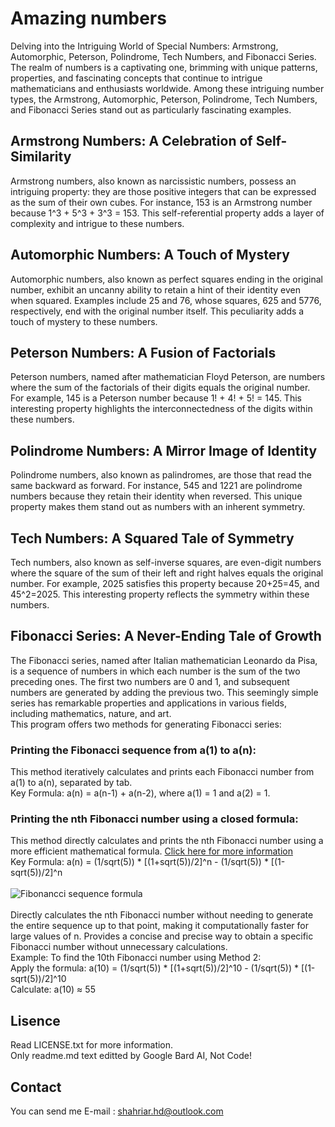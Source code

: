 # Amazing numbers
Delving into the Intriguing World of Special Numbers: Armstrong, Automorphic, Peterson, Polindrome, Tech Numbers, and Fibonacci Series.
<br />The realm of numbers is a captivating one, brimming with unique patterns, properties, and fascinating concepts that continue to intrigue mathematicians and enthusiasts worldwide. Among these intriguing number types, the Armstrong, Automorphic, Peterson, Polindrome, Tech Numbers, and Fibonacci Series stand out as particularly fascinating examples.
## Armstrong Numbers: A Celebration of Self-Similarity
Armstrong numbers, also known as narcissistic numbers, possess an intriguing property: they are those positive integers that can be expressed as the sum of their own cubes. For instance, 153 is an Armstrong number because 1^3 + 5^3 + 3^3 = 153. This self-referential property adds a layer of complexity and intrigue to these numbers.
## Automorphic Numbers: A Touch of Mystery
Automorphic numbers, also known as perfect squares ending in the original number, exhibit an uncanny ability to retain a hint of their identity even when squared. Examples include 25 and 76, whose squares, 625 and 5776, respectively, end with the original number itself. This peculiarity adds a touch of mystery to these numbers.
## Peterson Numbers: A Fusion of Factorials
Peterson numbers, named after mathematician Floyd Peterson, are numbers where the sum of the factorials of their digits equals the original number. For example, 145 is a Peterson number because 1! + 4! + 5! = 145. This interesting property highlights the interconnectedness of the digits within these numbers.
## Polindrome Numbers: A Mirror Image of Identity
Polindrome numbers, also known as palindromes, are those that read the same backward as forward. For instance, 545 and 1221 are polindrome numbers because they retain their identity when reversed. This unique property makes them stand out as numbers with an inherent symmetry.
## Tech Numbers: A Squared Tale of Symmetry
Tech numbers, also known as self-inverse squares, are even-digit numbers where the square of the sum of their left and right halves equals the original number. For example, 2025 satisfies this property because 20+25=45, and 45^2=2025. This interesting property reflects the symmetry within these numbers.
## Fibonacci Series: A Never-Ending Tale of Growth
The Fibonacci series, named after Italian mathematician Leonardo da Pisa, is a sequence of numbers in which each number is the sum of the two preceding ones. The first two numbers are 0 and 1, and subsequent numbers are generated by adding the previous two. This seemingly simple series has remarkable properties and applications in various fields, including mathematics, nature, and art.
<br />This program offers two methods for generating Fibonacci series:
### Printing the Fibonacci sequence from a(1) to a(n):
This method iteratively calculates and prints each Fibonacci number from a(1) to a(n), separated by tab.
<br />Key Formula: a(n) = a(n-1) + a(n-2), where a(1) = 1 and a(2) = 1.
### Printing the nth Fibonacci number using a closed formula:
This method directly calculates and prints the nth Fibonacci number using a more efficient mathematical formula. [Click here for more information](https://en.wikipedia.org/wiki/Fibonacci_sequence)
<br />Key Formula: a(n) = (1/sqrt(5)) * [(1+sqrt(5))/2]^n - (1/sqrt(5)) * [(1-sqrt(5))/2]^n
<br /><br />![Fibonancci sequence formula](https://i.stack.imgur.com/tsuYw.png)
<br /><br />Directly calculates the nth Fibonacci number without needing to generate the entire sequence up to that point, making it computationally faster for large values of n. Provides a concise and precise way to obtain a specific Fibonacci number without unnecessary calculations.
<br />Example: To find the 10th Fibonacci number using Method 2:
<br />Apply the formula: a(10) = (1/sqrt(5)) * [(1+sqrt(5))/2]^10 - (1/sqrt(5)) * [(1-sqrt(5))/2]^10
<br />Calculate: a(10) ≈ 55
## Lisence
Read LICENSE.txt for more information.<br />
Only readme.md text editted by Google Bard AI, Not Code!
## Contact
You can send me E-mail : shahriar.hd@outlook.com
